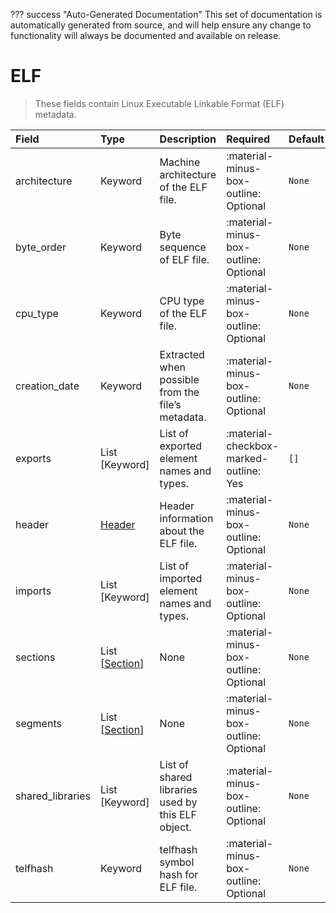 ??? success "Auto-Generated Documentation"
    This set of documentation is automatically generated from source, and will help ensure any change to functionality will always be documented and available on release.

# ELF

> These fields contain Linux Executable Linkable Format (ELF) metadata.

| Field | Type | Description | Required | Default |
| :--- | :--- | :--- | :--- | :--- |
| architecture | Keyword | Machine architecture of the ELF file. | :material-minus-box-outline: Optional | `None` |
| byte_order | Keyword | Byte sequence of ELF file. | :material-minus-box-outline: Optional | `None` |
| cpu_type | Keyword | CPU type of the ELF file. | :material-minus-box-outline: Optional | `None` |
| creation_date | Keyword | Extracted when possible from the file’s metadata. | :material-minus-box-outline: Optional | `None` |
| exports | List [Keyword] | List of exported element names and types. | :material-checkbox-marked-outline: Yes | `[]` |
| header | [Header](/howler/odm/class/header) | Header information about the ELF file. | :material-minus-box-outline: Optional | `None` |
| imports | List [Keyword] | List of imported element names and types. | :material-minus-box-outline: Optional | `None` |
| sections | List [[Section](/howler/odm/class/section)] | None | :material-minus-box-outline: Optional | `None` |
| segments | List [[Section](/howler/odm/class/section)] | None | :material-minus-box-outline: Optional | `None` |
| shared_libraries | List [Keyword] | List of shared libraries used by this ELF object. | :material-minus-box-outline: Optional | `None` |
| telfhash | Keyword | telfhash symbol hash for ELF file. | :material-minus-box-outline: Optional | `None` |